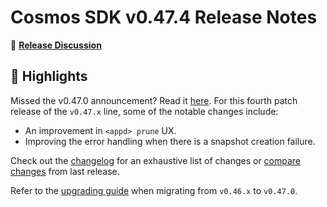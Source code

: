 # Cosmos SDK v0.47.4 Release Notes

💬 [**Release Discussion**](https://github.com/orgs/cosmos/discussions/categories/announcements)

## 🚀 Highlights

Missed the v0.47.0 announcement? Read it [here](https://github.com/cosmos/cosmos-sdk/releases/tag/v0.47.0).
For this fourth patch release of the `v0.47.x` line, some of the notable changes include:

* An improvement in `<appd> prune` UX.
* Improving the error handling when there is a snapshot creation failure.

Check out the [changelog](https://github.com/cosmos/cosmos-sdk/blob/v0.47.4/CHANGELOG.md) for an exhaustive list of changes or [compare changes](https://github.com/cosmos/cosmos-sdk/compare/release/v0.47.3...v0.47.4) from last release.

Refer to the [upgrading guide](https://github.com/cosmos/cosmos-sdk/blob/release/v0.47.x/UPGRADING.md) when migrating from `v0.46.x` to `v0.47.0`.
